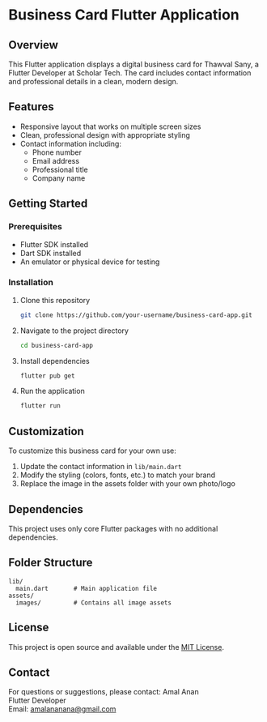 # Business Card Flutter Application

## Overview
This Flutter application displays a digital business card for Thawval Sany, a Flutter Developer at Scholar Tech. The card includes contact information and professional details in a clean, modern design.

## Features
- Responsive layout that works on multiple screen sizes
- Clean, professional design with appropriate styling
- Contact information including:
  - Phone number
  - Email address
  - Professional title
  - Company name

## Getting Started

### Prerequisites
- Flutter SDK installed
- Dart SDK installed
- An emulator or physical device for testing

### Installation
1. Clone this repository
   ```bash
   git clone https://github.com/your-username/business-card-app.git
   ```
2. Navigate to the project directory
   ```bash
   cd business-card-app
   ```
3. Install dependencies
   ```bash
   flutter pub get
   ```
4. Run the application
   ```bash
   flutter run
   ```

## Customization
To customize this business card for your own use:
1. Update the contact information in `lib/main.dart`
2. Modify the styling (colors, fonts, etc.) to match your brand
3. Replace the image in the assets folder with your own photo/logo

## Dependencies
This project uses only core Flutter packages with no additional dependencies.

## Folder Structure
```
lib/
  main.dart       # Main application file
assets/
  images/         # Contains all image assets
```

## License
This project is open source and available under the [MIT License](LICENSE).

## Contact
For questions or suggestions, please contact:
Amal Anan  
Flutter Developer    
Email: amalananana@gmail.com
